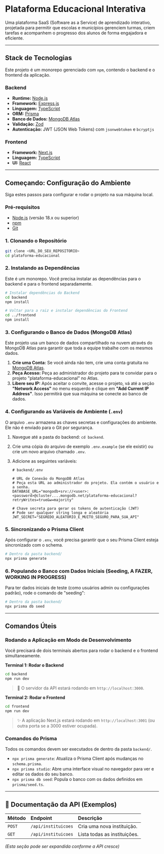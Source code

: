 #  Plataforma Educacional Interativa

Uma plataforma SaaS (Software as a Service) de aprendizado interativo, projetada para permitir que escolas e municípios gerenciem turmas, criem tarefas e acompanhem o progresso dos alunos de forma engajadora e eficiente.

---

##  Stack de Tecnologias

Este projeto é um monorepo gerenciado com `npm`, contendo o backend e o frontend da aplicação.

### Backend

* **Runtime:** [Node.js](https://nodejs.org/)
* **Framework:** [Express.js](https://expressjs.com/pt-br/)
* **Linguagem:** [TypeScript](https://www.typescriptlang.org/)
* **ORM:** [Prisma](https://www.prisma.io/)
* **Banco de Dados:** [MongoDB Atlas](https://www.mongodb.com/cloud/atlas)
* **Validação:** [Zod](https://zod.dev/)
* **Autenticação:** JWT (JSON Web Tokens) com `jsonwebtoken` e `bcryptjs`

### Frontend

* **Framework:** [Next.js](https://nextjs.org/)
* **Linguagem:** [TypeScript](https://www.typescriptlang.org/)
* **UI:** [React](https://react.dev/)

---

##  Começando: Configuração do Ambiente

Siga estes passos para configurar e rodar o projeto na sua máquina local.

### Pré-requisitos

* [Node.js](https://nodejs.org/) (versão 18.x ou superior)
* [npm](https://www.npmjs.com/)
* [Git](https://git-scm.com/)

### 1. Clonando o Repositório

```bash
git clone <URL_DO_SEU_REPOSITORIO>
cd plataforma-educacional
```

### 2. Instalando as Dependências

Este é um monorepo. Você precisa instalar as dependências para o backend e para o frontend separadamente.

```bash
# Instalar dependências do Backend
cd backend
npm install

# Voltar para a raiz e instalar dependências do Frontend
cd ../frontend
npm install
```

### 3. Configurando o Banco de Dados (MongoDB Atlas)

Este projeto usa um banco de dados compartilhado na nuvem através do MongoDB Atlas para garantir que toda a equipe trabalhe com os mesmos dados.

1.  **Crie uma Conta:** Se você ainda não tem, crie uma conta gratuita no [MongoDB Atlas](https://www.mongodb.com/cloud/atlas/register).
2.  **Peça Acesso:** Peça ao administrador do projeto para te convidar para o projeto "plataforma-educacional" no Atlas.
3.  **Libere seu IP:** Após aceitar o convite, acesse o projeto, vá até a seção **"Network Access"** no menu esquerdo e clique em **"Add Current IP Address"**. Isso permitirá que sua máquina se conecte ao banco de dados.

### 4. Configurando as Variáveis de Ambiente (`.env`)

O arquivo `.env` armazena as chaves secretas e configurações do ambiente. Ele não é enviado para o Git por segurança.

1.  Navegue até a pasta do backend: `cd backend`.
2.  Crie uma cópia do arquivo de exemplo `.env.example` (se ele existir) ou crie um novo arquivo chamado `.env`.
3.  Adicione as seguintes variáveis:

    ```env
    # backend/.env

    # URL de Conexão do MongoDB Atlas
    # Peça esta URL ao administrador do projeto. Ela contém o usuário e a senha.
    DATABASE_URL="mongodb+srv://<user>:<password>@cluster....mongodb.net/plataforma-educacional?retryWrites=true&w=majority"

    # Chave secreta para gerar os tokens de autenticação (JWT)
    # Pode ser qualquer string longa e aleatória
    JWT_SECRET="SEGREDO_ALEATORIO_E_MUITO_SEGURO_PARA_SUA_API"
    ```

### 5. Sincronizando o Prisma Client

Após configurar o `.env`, você precisa garantir que o seu Prisma Client esteja sincronizado com o schema.

```bash
# Dentro da pasta backend/
npx prisma generate
```

### 6. Populando o Banco com Dados Iniciais (Seeding, A FAZER, WORKING IN PROGRESS)

Para ter dados iniciais de teste (como usuários admin ou configurações padrão), rode o comando de "seeding":

```bash
# Dentro da pasta backend/
npx prisma db seed
```

---

##  Comandos Úteis

### Rodando a Aplicação em Modo de Desenvolvimento

Você precisará de dois terminais abertos para rodar o backend e o frontend simultaneamente.

**Terminal 1: Rodar o Backend**
```bash
cd backend
npm run dev
```
> 🚀 O servidor da API estará rodando em `http://localhost:3000`.

**Terminal 2: Rodar o Frontend**
```bash
cd frontend
npm run dev
```
> ✨ A aplicação Next.js estará rodando em `http://localhost:3001` (ou outra porta se a 3000 estiver ocupada).

### Comandos do Prisma

Todos os comandos devem ser executados de dentro da pasta `backend/`.

* `npx prisma generate`: Atualiza o Prisma Client após mudanças no `schema.prisma`.
* `npx prisma studio`: Abre uma interface visual no navegador para ver e editar os dados do seu banco.
* `npx prisma db seed`: Popula o banco com os dados definidos em `prisma/seed.ts`.

---

## 📖 Documentação da API (Exemplos)

| Método | Endpoint | Descrição |
| :--- | :--- | :--- |
| `POST` | `/api/instituicoes` | Cria uma nova instituição. |
| `GET` | `/api/instituicoes` | Lista todas as instituições. |

*(Esta seção pode ser expandida conforme a API cresce)*
